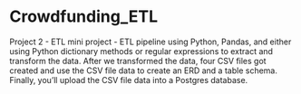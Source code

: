 # Crowdfunding_ETL
Project 2 - ETL mini project - ETL pipeline using Python, Pandas, and either using Python dictionary methods or regular expressions to extract and transform the data. 
            After we transformed the data, four CSV files got created and use the CSV file data to create an ERD and a table schema. Finally, you’ll upload the CSV file data into a Postgres database.
